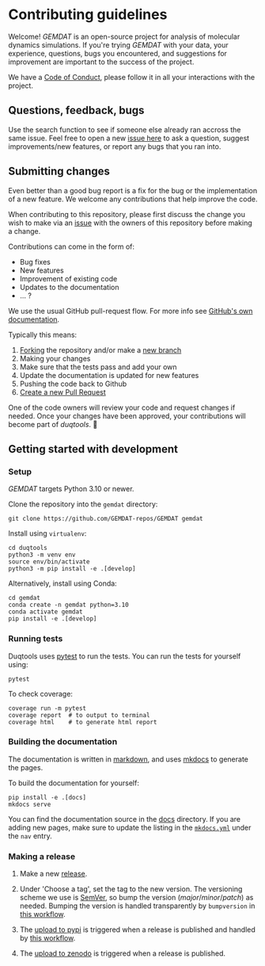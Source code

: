 # Contributing guidelines

Welcome! *GEMDAT* is an open-source project for analysis of molecular dynamics simulations. If you're trying *GEMDAT* with your data, your experience, questions, bugs you encountered, and suggestions for improvement are important to the success of the project.

We have a [Code of Conduct](CODE_OF_CONDUCT.md), please follow it in all your interactions with the project.

## Questions, feedback, bugs

Use the search function to see if someone else already ran accross the same issue. Feel free to open a new [issue here](https://github.com/GEMDAT-repos/GEMDAT/issues) to ask a question, suggest improvements/new features, or report any bugs that you ran into.

## Submitting changes

Even better than a good bug report is a fix for the bug or the implementation of a new feature. We welcome any contributions that help improve the code.

When contributing to this repository, please first discuss the change you wish to make via an [issue](https://github.com/GEMDAT-repos/GEMDAT/issues) with the owners of this repository before making a change.

Contributions can come in the form of:

- Bug fixes
- New features
- Improvement of existing code
- Updates to the documentation
- ... ?

We use the usual GitHub pull-request flow. For more info see [GitHub's own documentation](https://help.github.com/articles/using-pull-requests/).

Typically this means:

1. [Forking](https://docs.github.com/articles/about-forks) the repository and/or make a [new branch](https://docs.github.com/articles/about-branches)
2. Making your changes
3. Make sure that the tests pass and add your own
4. Update the documentation is updated for new features
5. Pushing the code back to Github
6. [Create a new Pull Request](https://help.github.com/articles/creating-a-pull-request/)

One of the code owners will review your code and request changes if needed. Once your changes have been approved, your contributions will become part of *duqtools*. 🎉

## Getting started with development

### Setup

*GEMDAT* targets Python 3.10 or newer.

Clone the repository into the `gemdat` directory:

```console
git clone https://github.com/GEMDAT-repos/GEMDAT gemdat
```

Install using `virtualenv`:

```console
cd duqtools
python3 -m venv env
source env/bin/activate
python3 -m pip install -e .[develop]
```

Alternatively, install using Conda:

```console
cd gemdat
conda create -n gemdat python=3.10
conda activate gemdat
pip install -e .[develop]
```

### Running tests

Duqtools uses [pytest](https://docs.pytest.org/en/latest/) to run the tests. You can run the tests for yourself using:

```console
pytest
```

To check coverage:

```console
coverage run -m pytest
coverage report  # to output to terminal
coverage html    # to generate html report
```

### Building the documentation

The documentation is written in [markdown](https://www.markdownguide.org/basic-syntax/), and uses [mkdocs](https://www.mkdocs.org/) to generate the pages.

To build the documentation for yourself:

```console
pip install -e .[docs]
mkdocs serve
```

You can find the documentation source in the [docs](https://github.com/GEMDAT-repos/GEMDAT/tree/main/docs) directory.
If you are adding new pages, make sure to update the listing in the [`mkdocs.yml`](https://github.com/GEMDAT-repos/GEMDAT/blob/main/mkdocs.yml) under the `nav` entry.

### Making a release

1. Make a new [release](https://github.com/GEMDAT-repos/GEMDAT/releases).

2. Under 'Choose a tag', set the tag to the new version. The versioning scheme we use is [SemVer](http://semver.org/), so bump the version (*major*/*minor*/*patch*) as needed. Bumping the version is handled transparently by `bumpversion` in [this workflow](https://github.com/GEMDAT-repos/GEMDAT/blob/main/.github/workflows/publish.yaml).

3. The [upload to pypi](https://pypi.org/project/XXX) is triggered when a release is published and handled by [this workflow](https://github.com/GEMDAT-repos/GEMDAT/actions/workflows/publish.yaml).

4. The [upload to zenodo](https://zenodo.org/record/XXX) is triggered when a release is published.
